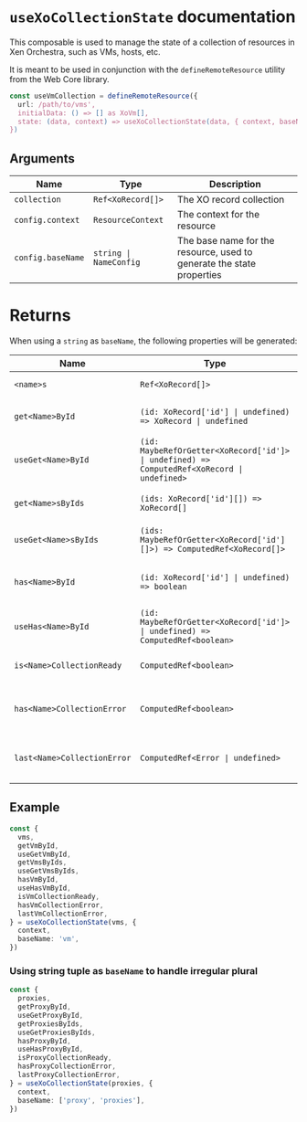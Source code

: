 # `useXoCollectionState` documentation

This composable is used to manage the state of a collection of resources in Xen Orchestra, such as VMs, hosts, etc.

It is meant to be used in conjunction with the `defineRemoteResource` utility from the Web Core library.

```typescript
const useVmCollection = defineRemoteResource({
  url: /path/to/vms',
  initialData: () => [] as XoVm[],
  state: (data, context) => useXoCollectionState(data, { context, baseName: 'vm' }),
})
```

## Arguments

| Name              | Type                   | Description                                                           |
| ----------------- | ---------------------- | --------------------------------------------------------------------- |
| `collection`      | `Ref<XoRecord[]>`      | The XO record collection                                              |
| `config.context`  | `ResourceContext`      | The context for the resource                                          |
| `config.baseName` | `string \| NameConfig` | The base name for the resource, used to generate the state properties |

# Returns

When using a `string` as `baseName`, the following properties will be generated:

| Name                        | Type                                                                                        | Description                                                |
| --------------------------- | ------------------------------------------------------------------------------------------- | ---------------------------------------------------------- |
| `<name>s`                   | `Ref<XoRecord[]>`                                                                           | The collection of records                                  |
| `get<Name>ById`             | `(id: XoRecord['id'] \| undefined) => XoRecord \| undefined`                                | Function to get a record by its ID                         |
| `useGet<Name>ById`          | `(id: MaybeRefOrGetter<XoRecord['id']> \| undefined) => ComputedRef<XoRecord \| undefined>` | Reactive version of `get<Name>ById`                        |
| `get<Name>sByIds`           | `(ids: XoRecord['id'][]) => XoRecord[]`                                                     | Function to get multiple records by their IDs              |
| `useGet<Name>sByIds`        | `(ids: MaybeRefOrGetter<XoRecord['id'][]>) => ComputedRef<XoRecord[]>`                      | Reactive version of `get<Name>sByIds`                      |
| `has<Name>ById`             | `(id: XoRecord['id'] \| undefined) => boolean`                                              | Function to check if a record exists by its ID             |
| `useHas<Name>ById`          | `(id: MaybeRefOrGetter<XoRecord['id']> \| undefined) => ComputedRef<boolean>`               | Reactive version of `has<Name>ById`                        |
| `is<Name>CollectionReady`   | `ComputedRef<boolean>`                                                                      | Whether the collection is ready                            |
| `has<Name>CollectionError`  | `ComputedRef<boolean>`                                                                      | Whether there was an error fetching the collection         |
| `last<Name>CollectionError` | `ComputedRef<Error \| undefined>`                                                           | The last error that occurred while fetching the collection |

## Example

```typescript
const {
  vms,
  getVmById,
  useGetVmById,
  getVmsByIds,
  useGetVmsByIds,
  hasVmById,
  useHasVmById,
  isVmCollectionReady,
  hasVmCollectionError,
  lastVmCollectionError,
} = useXoCollectionState(vms, {
  context,
  baseName: 'vm',
})
```

### Using string tuple as `baseName` to handle irregular plural

```typescript
const {
  proxies,
  getProxyById,
  useGetProxyById,
  getProxiesByIds,
  useGetProxiesByIds,
  hasProxyById,
  useHasProxyById,
  isProxyCollectionReady,
  hasProxyCollectionError,
  lastProxyCollectionError,
} = useXoCollectionState(proxies, {
  context,
  baseName: ['proxy', 'proxies'],
})
```
